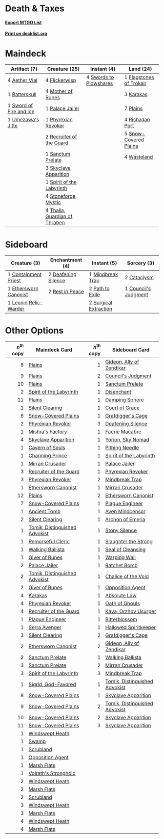 # Death & Taxes

#### [Export MTGO List](../collection/Death%20&%20Taxes/Death%20&%20Taxes.txt)
#### [Print on decklist.org](http://decklist.org/?deckmain=4%09Aether%20Vial%0A1%09Batterskull%0A1%09Flagstones%20of%20Trokair%0A4%09Flickerwisp%0A3%09Karakas%0A4%09Mother%20of%20Runes%0A1%09Palace%20Jailer%0A1%09Phyrexian%20Revoker%0A7%09Plains%0A2%09Recruiter%20of%20the%20Guard%0A4%09Rishadan%20Port%0A1%09Sanctum%20Prelate%0A3%09Skyclave%20Apparition%0A5%09Snow-Covered%20Plains%0A1%09Spirit%20of%20the%20Labyrinth%0A4%09Stoneforge%20Mystic%0A1%09Sword%20of%20Fire%20and%20Ice%0A4%09Swords%20to%20Plowshares%0A4%09Thalia,%20Guardian%20of%20Thraben%0A1%09Umezawa's%20Jitte%0A4%09Wasteland&deckside=2%09Cataclysm%0A1%09Containment%20Priest%0A1%09Council's%20Judgment%0A2%09Deafening%20Silence%0A1%09Ethersworn%20Canonist%0A1%09Leonin%20Relic-Warder%0A1%09Mindbreak%20Trap%0A2%09Path%20to%20Exile%0A2%09Rest%20in%20Peace%0A2%09Surgical%20Extraction)
# Maindeck

|                                          Artifact (7)                                           |                                             Creature (25)                                              |                                         Instant (4)                                          |                                            Land (24)                                             |
|-------------------------------------------------------------------------------------------------|--------------------------------------------------------------------------------------------------------|----------------------------------------------------------------------------------------------|--------------------------------------------------------------------------------------------------|
|4 [Aether Vial](http://gatherer.wizards.com/Pages/Card/Details.aspx?multiverseid=48146)          |4 [Flickerwisp](http://gatherer.wizards.com/Pages/Card/Details.aspx?multiverseid=376338)                |4 [Swords to Plowshares](http://gatherer.wizards.com/Pages/Card/Details.aspx?multiverseid=869)|1 [Flagstones of Trokair](http://gatherer.wizards.com/Pages/Card/Details.aspx?multiverseid=116733)|
|1 [Batterskull](http://gatherer.wizards.com/Pages/Card/Details.aspx?multiverseid=233055)         |4 [Mother of Runes](http://gatherer.wizards.com/Pages/Card/Details.aspx?multiverseid=430236)            |                                                                                              |3 [Karakas](http://gatherer.wizards.com/Pages/Card/Details.aspx?multiverseid=413782)              |
|1 [Sword of Fire and Ice](http://gatherer.wizards.com/Pages/Card/Details.aspx?multiverseid=46429)|1 [Palace Jailer](http://gatherer.wizards.com/Pages/Card/Details.aspx?multiverseid=416775)              |                                                                                              |7 [Plains](http://gatherer.wizards.com/Pages/Card/Details.aspx?multiverseid=439856)               |
|1 [Umezawa's Jitte](http://gatherer.wizards.com/Pages/Card/Details.aspx?multiverseid=81979)      |1 [Phyrexian Revoker](http://gatherer.wizards.com/Pages/Card/Details.aspx?multiverseid=383343)          |                                                                                              |4 [Rishadan Port](http://gatherer.wizards.com/Pages/Card/Details.aspx?multiverseid=442235)        |
|                                                                                                 |2 [Recruiter of the Guard](http://gatherer.wizards.com/Pages/Card/Details.aspx?multiverseid=416779)     |                                                                                              |5 [Snow-Covered Plains](http://gatherer.wizards.com/Pages/Card/Details.aspx?multiverseid=121267)  |
|                                                                                                 |1 [Sanctum Prelate](http://gatherer.wizards.com/Pages/Card/Details.aspx?multiverseid=416780)            |                                                                                              |4 [Wasteland](http://gatherer.wizards.com/Pages/Card/Details.aspx?multiverseid=413790)            |
|                                                                                                 |3 [Skyclave Apparition](http://gatherer.wizards.com/Pages/Card/Details.aspx?multiverseid=495603)        |                                                                                              |                                                                                                  |
|                                                                                                 |1 [Spirit of the Labyrinth](http://gatherer.wizards.com/Pages/Card/Details.aspx?multiverseid=378399)    |                                                                                              |                                                                                                  |
|                                                                                                 |4 [Stoneforge Mystic](http://gatherer.wizards.com/Pages/Card/Details.aspx?multiverseid=198383)          |                                                                                              |                                                                                                  |
|                                                                                                 |4 [Thalia, Guardian of Thraben](http://gatherer.wizards.com/Pages/Card/Details.aspx?multiverseid=442025)|                                                                                              |                                                                                                  |


# Sideboard

|                                          Creature (3)                                          |                                       Enchantment (4)                                        |                                          Instant (5)                                           |                                          Sorcery (3)                                          |
|------------------------------------------------------------------------------------------------|----------------------------------------------------------------------------------------------|------------------------------------------------------------------------------------------------|-----------------------------------------------------------------------------------------------|
|1 [Containment Priest](http://gatherer.wizards.com/Pages/Card/Details.aspx?multiverseid=389470) |2 [Deafening Silence](http://gatherer.wizards.com/Pages/Card/Details.aspx?multiverseid=472972)|1 [Mindbreak Trap](http://gatherer.wizards.com/Pages/Card/Details.aspx?multiverseid=197532)     |2 [Cataclysm](http://gatherer.wizards.com/Pages/Card/Details.aspx?multiverseid=6050)           |
|1 [Ethersworn Canonist](http://gatherer.wizards.com/Pages/Card/Details.aspx?multiverseid=174931)|2 [Rest in Peace](http://gatherer.wizards.com/Pages/Card/Details.aspx?multiverseid=442021)    |2 [Path to Exile](http://gatherer.wizards.com/Pages/Card/Details.aspx?multiverseid=220511)      |1 [Council's Judgment](http://gatherer.wizards.com/Pages/Card/Details.aspx?multiverseid=382239)|
|1 [Leonin Relic-Warder](http://gatherer.wizards.com/Pages/Card/Details.aspx?multiverseid=432997)|                                                                                              |2 [Surgical Extraction](http://gatherer.wizards.com/Pages/Card/Details.aspx?multiverseid=397706)|                                                                                               |


# Other Options

|*n*<sup>th</sup> copy|                                             Maindeck Card                                              |*n*<sup>th</sup> copy|                                             Sideboard Card                                             |
|--------------------:|--------------------------------------------------------------------------------------------------------|--------------------:|--------------------------------------------------------------------------------------------------------|
|                    8|[Plains](http://gatherer.wizards.com/Pages/Card/Details.aspx?multiverseid=439856)                       |                    1|[Gideon, Ally of Zendikar](http://gatherer.wizards.com/Pages/Card/Details.aspx?multiverseid=401897)     |
|                    9|[Plains](http://gatherer.wizards.com/Pages/Card/Details.aspx?multiverseid=439856)                       |                    2|[Council's Judgment](http://gatherer.wizards.com/Pages/Card/Details.aspx?multiverseid=382239)           |
|                   10|[Plains](http://gatherer.wizards.com/Pages/Card/Details.aspx?multiverseid=439856)                       |                    1|[Sanctum Prelate](http://gatherer.wizards.com/Pages/Card/Details.aspx?multiverseid=416780)              |
|                    2|[Spirit of the Labyrinth](http://gatherer.wizards.com/Pages/Card/Details.aspx?multiverseid=378399)      |                    1|[Disenchant](http://gatherer.wizards.com/Pages/Card/Details.aspx?multiverseid=847)                      |
|                   11|[Plains](http://gatherer.wizards.com/Pages/Card/Details.aspx?multiverseid=439856)                       |                    1|[Damping Sphere](http://gatherer.wizards.com/Pages/Card/Details.aspx?multiverseid=443101)               |
|                    1|[Silent Clearing](http://gatherer.wizards.com/Pages/Card/Details.aspx?multiverseid=464195)              |                    1|[Court of Grace](http://gatherer.wizards.com/Pages/Card/Details.aspx?multiverseid=497536)               |
|                    6|[Snow-Covered Plains](http://gatherer.wizards.com/Pages/Card/Details.aspx?multiverseid=121267)          |                    1|[Grafdigger's Cage](http://gatherer.wizards.com/Pages/Card/Details.aspx?multiverseid=278452)            |
|                    2|[Phyrexian Revoker](http://gatherer.wizards.com/Pages/Card/Details.aspx?multiverseid=383343)            |                    3|[Deafening Silence](http://gatherer.wizards.com/Pages/Card/Details.aspx?multiverseid=472972)            |
|                    1|[Mishra's Factory](http://gatherer.wizards.com/Pages/Card/Details.aspx?multiverseid=2387)               |                    1|[Faerie Macabre](http://gatherer.wizards.com/Pages/Card/Details.aspx?multiverseid=201822)               |
|                    4|[Skyclave Apparition](http://gatherer.wizards.com/Pages/Card/Details.aspx?multiverseid=495603)          |                    1|[Yorion, Sky Nomad](http://gatherer.wizards.com/Pages/Card/Details.aspx?multiverseid=479752)            |
|                    1|[Cavern of Souls](http://gatherer.wizards.com/Pages/Card/Details.aspx?multiverseid=278058)              |                    1|[Pithing Needle](http://gatherer.wizards.com/Pages/Card/Details.aspx?multiverseid=129526)               |
|                    1|[Charming Prince](http://gatherer.wizards.com/Pages/Card/Details.aspx?multiverseid=472970)              |                    1|[Spirit of the Labyrinth](http://gatherer.wizards.com/Pages/Card/Details.aspx?multiverseid=378399)      |
|                    1|[Mirran Crusader](http://gatherer.wizards.com/Pages/Card/Details.aspx?multiverseid=213802)              |                    1|[Palace Jailer](http://gatherer.wizards.com/Pages/Card/Details.aspx?multiverseid=416775)                |
|                    3|[Recruiter of the Guard](http://gatherer.wizards.com/Pages/Card/Details.aspx?multiverseid=416779)       |                    1|[Phyrexian Revoker](http://gatherer.wizards.com/Pages/Card/Details.aspx?multiverseid=383343)            |
|                    3|[Phyrexian Revoker](http://gatherer.wizards.com/Pages/Card/Details.aspx?multiverseid=383343)            |                    2|[Mindbreak Trap](http://gatherer.wizards.com/Pages/Card/Details.aspx?multiverseid=197532)               |
|                    1|[Ethersworn Canonist](http://gatherer.wizards.com/Pages/Card/Details.aspx?multiverseid=174931)          |                    1|[Mirran Crusader](http://gatherer.wizards.com/Pages/Card/Details.aspx?multiverseid=213802)              |
|                   12|[Plains](http://gatherer.wizards.com/Pages/Card/Details.aspx?multiverseid=439856)                       |                    2|[Ethersworn Canonist](http://gatherer.wizards.com/Pages/Card/Details.aspx?multiverseid=174931)          |
|                    7|[Snow-Covered Plains](http://gatherer.wizards.com/Pages/Card/Details.aspx?multiverseid=121267)          |                    1|[Plague Engineer](http://gatherer.wizards.com/Pages/Card/Details.aspx?multiverseid=464049)              |
|                    1|[Ancient Tomb](http://gatherer.wizards.com/Pages/Card/Details.aspx?multiverseid=409567)                 |                    1|[Aven Mindcensor](http://gatherer.wizards.com/Pages/Card/Details.aspx?multiverseid=426707)              |
|                    2|[Silent Clearing](http://gatherer.wizards.com/Pages/Card/Details.aspx?multiverseid=464195)              |                    1|[Archon of Emeria](http://gatherer.wizards.com/Pages/Card/Details.aspx?multiverseid=495594)             |
|                    1|[Tomik, Distinguished Advokist](http://gatherer.wizards.com/Pages/Card/Details.aspx?multiverseid=460961)|                    1|[Stony Silence](http://gatherer.wizards.com/Pages/Card/Details.aspx?multiverseid=247425)                |
|                    1|[Remorseful Cleric](http://gatherer.wizards.com/Pages/Card/Details.aspx?multiverseid=447169)            |                    1|[Slaughter the Strong](http://gatherer.wizards.com/Pages/Card/Details.aspx?multiverseid=439679)         |
|                    1|[Walking Ballista](http://gatherer.wizards.com/Pages/Card/Details.aspx?multiverseid=423848)             |                    1|[Seal of Cleansing](http://gatherer.wizards.com/Pages/Card/Details.aspx?multiverseid=405369)            |
|                    1|[Giver of Runes](http://gatherer.wizards.com/Pages/Card/Details.aspx?multiverseid=463962)               |                    1|[Warping Wail](http://gatherer.wizards.com/Pages/Card/Details.aspx?multiverseid=407522)                 |
|                    2|[Palace Jailer](http://gatherer.wizards.com/Pages/Card/Details.aspx?multiverseid=416775)                |                    1|[Ratchet Bomb](http://gatherer.wizards.com/Pages/Card/Details.aspx?multiverseid=370623)                 |
|                    2|[Tomik, Distinguished Advokist](http://gatherer.wizards.com/Pages/Card/Details.aspx?multiverseid=460961)|                    1|[Chalice of the Void](http://gatherer.wizards.com/Pages/Card/Details.aspx?multiverseid=442211)          |
|                    2|[Giver of Runes](http://gatherer.wizards.com/Pages/Card/Details.aspx?multiverseid=463962)               |                    1|[Opposition Agent](http://gatherer.wizards.com/Pages/Card/Details.aspx?multiverseid=497661)             |
|                    4|[Karakas](http://gatherer.wizards.com/Pages/Card/Details.aspx?multiverseid=413782)                      |                    1|[Absolute Law](http://gatherer.wizards.com/Pages/Card/Details.aspx?multiverseid=8437)                   |
|                    4|[Phyrexian Revoker](http://gatherer.wizards.com/Pages/Card/Details.aspx?multiverseid=383343)            |                    1|[Oath of Ghouls](http://gatherer.wizards.com/Pages/Card/Details.aspx?multiverseid=6098)                 |
|                    4|[Recruiter of the Guard](http://gatherer.wizards.com/Pages/Card/Details.aspx?multiverseid=416779)       |                    1|[Kaya, Orzhov Usurper](http://gatherer.wizards.com/Pages/Card/Details.aspx?multiverseid=460129)         |
|                    1|[Plague Engineer](http://gatherer.wizards.com/Pages/Card/Details.aspx?multiverseid=464049)              |                    1|[Bitterblossom](http://gatherer.wizards.com/Pages/Card/Details.aspx?multiverseid=397701)                |
|                    1|[Serra Avenger](http://gatherer.wizards.com/Pages/Card/Details.aspx?multiverseid=288762)                |                    1|[Hallowed Spiritkeeper](http://gatherer.wizards.com/Pages/Card/Details.aspx?multiverseid=389544)        |
|                    3|[Silent Clearing](http://gatherer.wizards.com/Pages/Card/Details.aspx?multiverseid=464195)              |                    2|[Grafdigger's Cage](http://gatherer.wizards.com/Pages/Card/Details.aspx?multiverseid=278452)            |
|                    2|[Ethersworn Canonist](http://gatherer.wizards.com/Pages/Card/Details.aspx?multiverseid=174931)          |                    2|[Gideon, Ally of Zendikar](http://gatherer.wizards.com/Pages/Card/Details.aspx?multiverseid=401897)     |
|                    2|[Sanctum Prelate](http://gatherer.wizards.com/Pages/Card/Details.aspx?multiverseid=416780)              |                    1|[Walking Ballista](http://gatherer.wizards.com/Pages/Card/Details.aspx?multiverseid=423848)             |
|                    3|[Sanctum Prelate](http://gatherer.wizards.com/Pages/Card/Details.aspx?multiverseid=416780)              |                    2|[Mirran Crusader](http://gatherer.wizards.com/Pages/Card/Details.aspx?multiverseid=213802)              |
|                    3|[Spirit of the Labyrinth](http://gatherer.wizards.com/Pages/Card/Details.aspx?multiverseid=378399)      |                    3|[Mindbreak Trap](http://gatherer.wizards.com/Pages/Card/Details.aspx?multiverseid=197532)               |
|                    1|[Sigrid, God-Favored](http://gatherer.wizards.com/Pages/Card/Details.aspx?multiverseid=503635)          |                    1|[Tomik, Distinguished Advokist](http://gatherer.wizards.com/Pages/Card/Details.aspx?multiverseid=460961)|
|                    8|[Snow-Covered Plains](http://gatherer.wizards.com/Pages/Card/Details.aspx?multiverseid=121267)          |                    1|[Skyclave Apparition](http://gatherer.wizards.com/Pages/Card/Details.aspx?multiverseid=495603)          |
|                    9|[Snow-Covered Plains](http://gatherer.wizards.com/Pages/Card/Details.aspx?multiverseid=121267)          |                    2|[Tomik, Distinguished Advokist](http://gatherer.wizards.com/Pages/Card/Details.aspx?multiverseid=460961)|
|                   10|[Snow-Covered Plains](http://gatherer.wizards.com/Pages/Card/Details.aspx?multiverseid=121267)          |                    2|[Skyclave Apparition](http://gatherer.wizards.com/Pages/Card/Details.aspx?multiverseid=495603)          |
|                   11|[Snow-Covered Plains](http://gatherer.wizards.com/Pages/Card/Details.aspx?multiverseid=121267)          |                    3|[Skyclave Apparition](http://gatherer.wizards.com/Pages/Card/Details.aspx?multiverseid=495603)          |
|                    1|[Windswept Heath](http://gatherer.wizards.com/Pages/Card/Details.aspx?multiverseid=405115)              |                     |                                                                                                        |
|                    1|[Swamp](http://gatherer.wizards.com/Pages/Card/Details.aspx?multiverseid=439858)                        |                     |                                                                                                        |
|                    1|[Scrubland](http://gatherer.wizards.com/Pages/Card/Details.aspx?multiverseid=882)                       |                     |                                                                                                        |
|                    1|[Opposition Agent](http://gatherer.wizards.com/Pages/Card/Details.aspx?multiverseid=497661)             |                     |                                                                                                        |
|                    1|[Marsh Flats](http://gatherer.wizards.com/Pages/Card/Details.aspx?multiverseid=405101)                  |                     |                                                                                                        |
|                    1|[Volrath's Stronghold](http://gatherer.wizards.com/Pages/Card/Details.aspx?multiverseid=5263)           |                     |                                                                                                        |
|                    2|[Windswept Heath](http://gatherer.wizards.com/Pages/Card/Details.aspx?multiverseid=405115)              |                     |                                                                                                        |
|                    2|[Marsh Flats](http://gatherer.wizards.com/Pages/Card/Details.aspx?multiverseid=405101)                  |                     |                                                                                                        |
|                    2|[Scrubland](http://gatherer.wizards.com/Pages/Card/Details.aspx?multiverseid=882)                       |                     |                                                                                                        |
|                    3|[Windswept Heath](http://gatherer.wizards.com/Pages/Card/Details.aspx?multiverseid=405115)              |                     |                                                                                                        |
|                    3|[Marsh Flats](http://gatherer.wizards.com/Pages/Card/Details.aspx?multiverseid=405101)                  |                     |                                                                                                        |
|                    4|[Windswept Heath](http://gatherer.wizards.com/Pages/Card/Details.aspx?multiverseid=405115)              |                     |                                                                                                        |
|                    4|[Marsh Flats](http://gatherer.wizards.com/Pages/Card/Details.aspx?multiverseid=405101)                  |                     |                                                                                                        |

